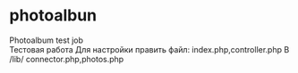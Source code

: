 # photoalbun
Photoalbum test job <br/>
Тестовая работа
Для настройки править файл:
index.php,controller.php
В /lib/ connector.php,photos.php
